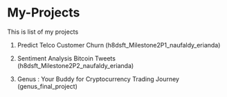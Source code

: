 # My-Projects
This is list of my projects

1. Predict Telco Customer Churn (h8dsft_Milestone2P1_naufaldy_erianda)

2. Sentiment Analysis Bitcoin Tweets (h8dsft_Milestone2P2_naufaldy_erianda)

3. Genus : Your Buddy for Cryptocurrency Trading Journey (genus_final_project)
